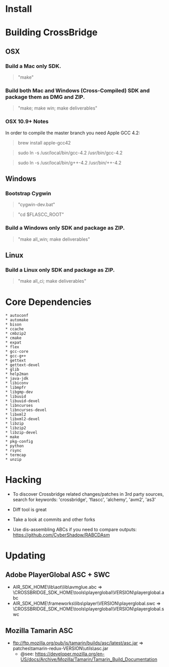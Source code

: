 Install
=======

# Building CrossBridge

## OSX

### Build a Mac only SDK.

> "make" 

### Build both Mac and Windows (Cross-Compiled) SDK and package them as DMG and ZIP.

> "make; make win; make deliverables" 

### OSX 10.9+ Notes

In order to compile the master branch you need Apple GCC 4.2:

> brew install apple-gcc42

> sudo ln -s /usr/local/bin/gcc-4.2 /usr/bin/gcc-4.2

> sudo ln -s /usr/local/bin/g++-4.2 /usr/bin/++-4.2

## Windows

### Bootstrap Cygwin

> "cygwin-dev.bat"

> "cd $FLASCC_ROOT"

### Build a Windows only SDK and package as ZIP.

> "make all_win; make deliverables" 

## Linux

### Build a Linux only SDK and package as ZIP.

> "make all_ci; make deliverables" 

# Core Dependencies

    * autoconf
    * automake
    * bison
    * ccache
    * cmbzip2
    * cmake
    * expat
    * flex
    * gcc-core
    * gcc-g++
    * gettext
    * gettext-devel
    * glib
    * help2man
    * java-jdk
    * libiconv
    * libmpfr
    * libgmp-dev
    * libuuid
    * libuuid-devel
    * libncurses
    * libncurses-devel
    * libxml2
    * libxml2-devel
    * libzip
    * libzip2
    * libzip-devel
    * make
    * pkg-config
    * python
    * rsync
    * termcap
    * unzip
 
# Hacking

* To discover Crossbridge related changes/patches in 3rd party sources, search for keywords: 'crossbridge', 'flascc', 'alchemy', 'avm2', 'as3'

* Diff tool is great

* Take a look at commits and other forks

* Use dis-assembling ABCs if you need to compare outputs: https://github.com/CyberShadow/RABCDAsm

# Updating

## Adobe PlayerGlobal ASC + SWC

* AIR_SDK_HOME\lib\aot\lib\avmglue.abc => \CROSSBRIDGE_SDK_HOME\tools\playerglobal\VERSION\playerglobal.abc
* AIR_SDK_HOME\frameworks\libs\player\VERSION\playerglobal.swc => \CROSSBRIDGE_SDK_HOME\tools\playerglobal\VERSION\playerglobal.swc

## Mozilla Tamarin ASC

* ftp://ftp.mozilla.org/pub/js/tamarin/builds/asc/latest/asc.jar => patches\tamarin-redux-VERSION\utils\asc.jar
  * @see: https://developer.mozilla.org/en-US/docs/Archive/Mozilla/Tamarin/Tamarin_Build_Documentation
